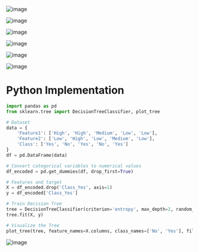 ![image](https://github.com/user-attachments/assets/f636326c-6138-45fa-a37c-887ae5e255bc)

![image](https://github.com/user-attachments/assets/f3d56c13-4890-46d0-8d0d-c7c12724783b)

![image](https://github.com/user-attachments/assets/616fd294-d047-48ff-bb93-87dd1c918d82)

![image](https://github.com/user-attachments/assets/800fab3c-ae30-4bbc-ad34-9146539044b5)

![image](https://github.com/user-attachments/assets/0977c349-641a-4a27-b2e9-70c5cf46050d)

![image](https://github.com/user-attachments/assets/9cde056b-26b8-431c-9d89-d2a78a67b807)

# Python Implementation

```python
import pandas as pd
from sklearn.tree import DecisionTreeClassifier, plot_tree

# Dataset
data = {
    'Feature1': ['High', 'High', 'Medium', 'Low', 'Low'],
    'Feature2': ['Low', 'High', 'Low', 'Medium', 'Low'],
    'Class': ['Yes', 'No', 'Yes', 'No', 'Yes']
}
df = pd.DataFrame(data)

# Convert categorical variables to numerical values
df_encoded = pd.get_dummies(df, drop_first=True)

# Features and target
X = df_encoded.drop('Class_Yes', axis=1)
y = df_encoded['Class_Yes']

# Train Decision Tree
tree = DecisionTreeClassifier(criterion='entropy', max_depth=2, random_state=42)
tree.fit(X, y)

# Visualize the Tree
plot_tree(tree, feature_names=X.columns, class_names=['No', 'Yes'], filled=True)
```
![image](https://github.com/user-attachments/assets/6934d55e-556c-42cb-b9b4-5d9e3bbc6758)
